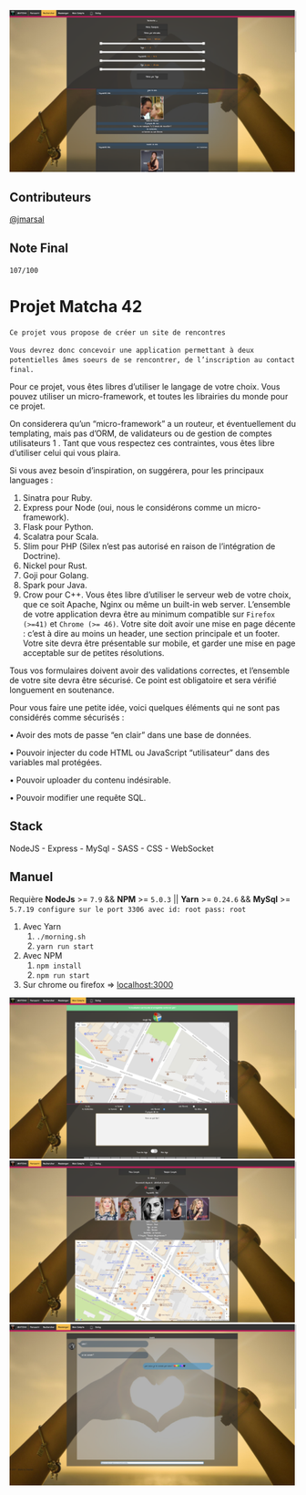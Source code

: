 ![Matcha Recherche](./readme_images/recherche.png)

## Contributeurs
[@jmarsal](https://github.com/jmarsal)

## Note Final
`107/100`
# Projet Matcha 42

`Ce projet vous propose de créer un site de rencontres`

`Vous devrez donc concevoir une application permettant à deux
potentielles âmes soeurs de se rencontrer, de l’inscription au
contact final.`

Pour ce projet, vous êtes libres d’utiliser le langage de votre choix.
Vous pouvez utiliser un micro-framework, et toutes les librairies du monde pour ce
projet.

On considerera qu’un “micro-framework” a un routeur, et éventuellement du templating,
mais pas d’ORM, de validateurs ou de gestion de comptes utilisateurs 1
. Tant que
vous respectez ces contraintes, vous êtes libre d’utiliser celui qui vous plaira.

Si vous avez besoin d’inspiration, on suggérera, pour les principaux languages :
1) Sinatra pour Ruby.
2) Express pour Node (oui, nous le considérons comme un micro-framework).
3) Flask pour Python.
4) Scalatra pour Scala.
5) Slim pour PHP (Silex n’est pas autorisé en raison de l’intégration de Doctrine).
6) Nickel pour Rust.
7) Goji pour Golang.
8) Spark pour Java.
9) Crow pour C++.
Vous êtes libre d’utiliser le serveur web de votre choix, que ce soit Apache, Nginx ou
même un built-in web server.
L’ensemble de votre application devra être au minimum compatible sur `Firefox (>=41)` et `Chrome (>= 46)`.
Votre site doit avoir une mise en page décente : c’est à dire au moins un header, une
section principale et un footer.
Votre site devra être présentable sur mobile, et garder une mise en page acceptable
sur de petites résolutions.

Tous vos formulaires doivent avoir des validations correctes, et l’ensemble de votre
site devra être sécurisé. Ce point est obligatoire et sera vérifié longuement en soutenance.

Pour vous faire une petite idée, voici quelques éléments qui ne sont pas considérés comme
sécurisés :

• Avoir des mots de passe “en clair” dans une base de données.

• Pouvoir injecter du code HTML ou JavaScript “utilisateur” dans des variables mal
protégées.

• Pouvoir uploader du contenu indésirable.

• Pouvoir modifier une requête SQL.

## Stack
NodeJS - Express - MySql - SASS - CSS - WebSocket

## Manuel
Requière **NodeJs** >= `7.9` && **NPM** >= `5.0.3` || **Yarn** >= `0.24.6` && **MySql** >= `5.7.19 configure sur le port 3306 avec id: root pass: root`
1. Avec Yarn
    1. `./morning.sh`
    3. `yarn run start`
2. Avec NPM
    1. `npm install`
    2. `npm run start`
3. Sur chrome ou firefox => [localhost:3000](http://localhost:3000/)

![Matcha localisation](./readme_images/localisation.png)
![Matcha profilOtherUser](./readme_images/profilOtherUser.png)
![Matcha messenger](./readme_images/messenger.png)
